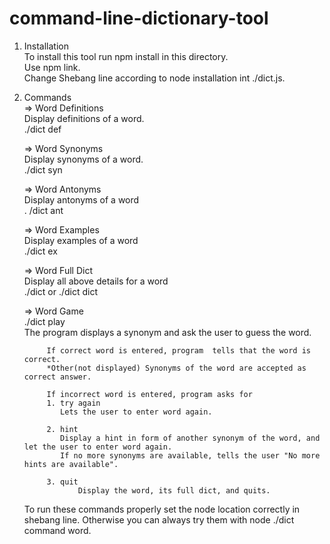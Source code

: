 # command-line-dictionary-tool

1. Installation <br/>
    To install this tool run npm install in this directory. <br/>
    Use npm link.<br/>
    Change Shebang line according to node installation int ./dict.js.<br/>
   
2. Commands <br/>
 	=> Word Definitions<br/>
	  Display definitions of a word. <br/>
	  ./dict def <word><br/>

	=> Word Synonyms<br/>
	  Display synonyms of a word. <br/>
	  ./dict syn <word><br/>
    
	=> Word Antonyms<br/>
	  Display antonyms of a word<br/>
	  . /dict ant <word><br/>

 	=> Word Examples<br/>
	  Display examples of a word<br/>
	  ./dict ex <word><br/>

 	=> Word Full Dict<br/>
	  Display all above details for a word<br/>
	  ./dict <word> or ./dict dict <word><br/>

	=> Word Game<br/>
	  ./dict play<br/>
	  The program displays a synonym and ask the user to guess the word.<br/>

			If correct word is entered, program  tells that the word is correct.
			*Other(not displayed) Synonyms of the word are accepted as correct answer.
	  
    		If incorrect word is entered, program asks for
			1. try again
			   Lets the user to enter word again.

		  	2. hint
			   Display a hint in form of another synonym of the word, and let the user to enter word again.
			   If no more synonyms are available, tells the user "No more hints are available".
		
			3. quit
		           Display the word, its full dict, and quits.
   
   To run these commands properly set the node location correctly in shebang line. 
   Otherwise you can always try them with node ./dict command word.
   
